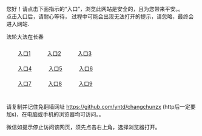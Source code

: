 您好！请点击下面指示的“入口”，浏览此网站是安全的，且为您带来平安。。 <br/>
点击入口后，请耐心等待， 过程中可能会出现无法打开的提示，请忽略，最终会进入网站. </br>

法轮大法在长春<br/>
<div style="padding:10px"><a style="margin:20px" target="_blank" href="https://d3ne5a18eeix0m.cloudfront.net/2Qpsp?hfyleejj" id="ccLink1" rel="nofollow">入口1</a> <a target="_blank" style="margin:20px" href="https://d1xo73kyv3dkgz.cloudfront.net/2Qpsp?olvzrvqt" id="ccLink2" rel="nofollow">入口2</a> <a style="margin:20px" target="_blank" href="https://dmpuyfa39qr7k.cloudfront.net/2Qpsp?qmslaphj" id="ccLink3" rel="nofollow">入口3</a></div>

<div style="padding:10px" ><a style="margin:20px" target="_blank" href="https://d3ne5a18eeix0m.cloudfront.net/2Qpsp?hfyleejj" id="ccLink4" rel="nofollow">入口4</a> <a style="margin:20px" href="https://d1xo73kyv3dkgz.cloudfront.net/2Qpsp?olvzrvqt" target="_blank" id="ccLink5" rel="nofollow">入口5</a> <a style="margin:20px" href="https://dmpuyfa39qr7k.cloudfront.net/2Qpsp?qmslaphj" target="_blank" id="ccLink6" rel="nofollow">入口6</a></div>

<div style="padding:10px"><a style="margin:20px" target="_blank" href="https://d3ne5a18eeix0m.cloudfront.net/2Qpsp?hfyleejj" id="ccLink7" rel="nofollow">入口7</a> <a style="margin:20px" href="https://d1xo73kyv3dkgz.cloudfront.net/2Qpsp?olvzrvqt" target="_blank" id="ccLink8" rel="nofollow">入口8</a> <a style="margin:20px" target="_blank" href="https://dmpuyfa39qr7k.cloudfront.net/2Qpsp?qmslaphj" id="ccLink9" rel="nofollow">入口9</a></div>

<br/>



请复制并记住免翻墙网址 https://github.com/yntd/changchunzx (http后一定要加s)，在电脑或手机的浏览器均可访问。。<br/>

微信如提示停止访问该网页，须先点击右上角，选择浏览器打开。
